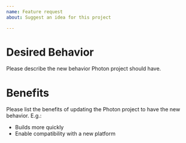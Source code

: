 ```yaml
---
name: Feature request
about: Suggest an idea for this project

---
```


Desired Behavior
==============================

Please describe the new behavior Photon project should have.

Benefits
==============================

Please list the benefits of updating the Photon project 
to have the new behavior. E.g.:

* Builds more quickly
* Enable compatibility with a new platform

